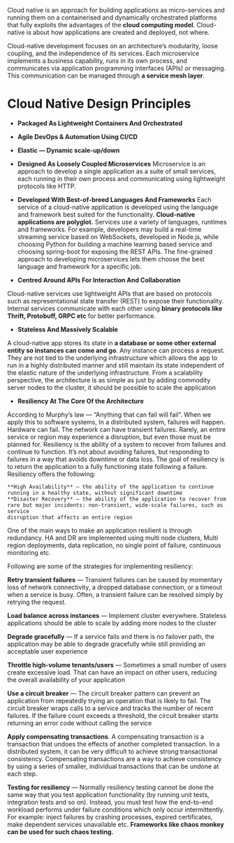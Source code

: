 
Cloud native is an approach for building applications as micro-services and running them on a containerised and dynamically orchestrated 
platforms that fully exploits the advantages of the **cloud computing model**. Cloud-native is about how applications are created and deployed, 
not where. 

Cloud-native development focuses on an architecture’s modularity, loose coupling, and the independence of its services. Each microservice 
implements a business capability, runs in its own process, and communicates via application programming interfaces (APIs) or messaging. 
This communication can be managed through **a service mesh layer**.

# Cloud Native Design Principles

* **Packaged As Lightweight Containers And Orchestrated**
* **Agile DevOps & Automation Using CI/CD**
* **Elastic — Dynamic scale-up/down**
* **Designed As Loosely Coupled Microservices**
Microservice is an approach to develop a single application as a suite of small services, each running in their own process and communicating using 
lightweight protocols like HTTP. 

* **Developed With Best-of-breed Languages And Frameworks**
Each service of a cloud-native application is developed using the language and framework best suited for the functionality. **Cloud-native applications 
are polyglot.** Services use a variety of languages, runtimes and frameworks. 
For example, developers may build a real-time streaming service based on WebSockets, developed in Node.js, while choosing Python for building 
a machine learning based service and choosing spring-boot for exposing the REST APIs. The fine-grained approach to developing microservices 
lets them choose the best language and framework for a specific job.

* **Centred Around APIs For Interaction And Collaboration**

Cloud-native services use lightweight APIs that are based on protocols such as representational state transfer (REST) to expose their functionality. 
Internal services communicate with each other using **binary protocols like Thrift, Protobuff, GRPC etc** for better performance.

* **Stateless And Massively Scalable**

A cloud-native app stores its state in **a database or some other external entity so instances can come and go**. Any instance can process a request.
They are not tied to the underlying infrastructure which allows the app to run in a highly distributed manner and still maintain its state 
independent of the elastic nature of the underlying infrastructure. From a scalability perspective, the architecture is as simple as just by adding 
commodity server nodes to the cluster, it should be possible to scale the application

* **Resiliency At The Core Of the Architecture**

According to Murphy’s law — “Anything that can fail will fail”. When we apply this to software systems, In a distributed system, failures will happen. 
Hardware can fail. The network can have transient failures. Rarely, an entire service or region may experience a disruption, but even those must be 
planned for. Resiliency is the ability of a system to recover from failures and continue to function. It’s not about avoiding failures, but responding 
to failures in a way that avoids downtime or data loss. The goal of resiliency is to return the application to a fully functioning state following a 
failure. Resiliency offers the following:

    **High Availability** — the ability of the application to continue running in a healthy state, without significant downtime
    **Disaster Recovery** — the ability of the application to recover from rare but major incidents: non-transient, wide-scale failures, such as service 
    disruption that affects an entire region
   
One of the main ways to make an application resilient is through redundancy. HA and DR are implemented using multi node clusters, Multi region deployments,
data replication, no single point of failure, continuous monitoring etc.


Following are some of the strategies for implementing resiliency:

 **Retry transient failures** — Transient failures can be caused by momentary loss of network connectivity, a dropped database connection, or a timeout
   when a service is busy. Often, a transient failure can be resolved simply by retrying the request.

**Load balance across instances** — Implement cluster everywhere. Stateless applications should be able to scale by adding more nodes to the cluster

**Degrade gracefully** — If a service fails and there is no failover path, the application may be able to degrade gracefully while still providing 
    an acceptable user experience

**Throttle high-volume tenants/users** — Sometimes a small number of users create excessive load. That can have an impact on other users, reducing 
   the overall availability of your application

**Use a circuit breaker** — The circuit breaker pattern can prevent an application from repeatedly trying an operation that is likely to fail. 
   The circuit breaker wraps calls to a service and tracks the number of recent failures. If the failure count exceeds a threshold, the circuit
   breaker starts returning an error code without calling the service
 
**Apply compensating transactions**. A compensating transaction is a transaction that undoes the effects of another completed transaction. 
In a distributed system, it can be very difficult to achieve strong transactional consistency. Compensating transactions are a way to achieve 
consistency by using a series of smaller, individual transactions that can be undone at each step.
  
**Testing for resiliency** — Normally resiliency testing cannot be done the same way that you test application functionality (by running unit tests, 
integration tests and so on). Instead, you must test how the end-to-end workload performs under failure conditions which only occur intermittently. 
For example: inject failures by crashing processes, expired certificates, make dependent services unavailable etc. **Frameworks like chaos monkey can 
be used for such chaos testing.**





